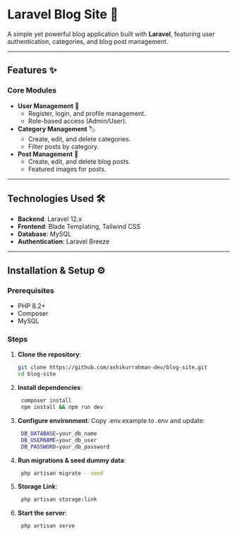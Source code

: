 # Laravel Blog Site 📝

A simple yet powerful blog application built with **Laravel**, featuring user authentication, categories, and blog post management.

---

## Features ✨

### Core Modules
- **User Management** 🔐  
  - Register, login, and profile management.  
  - Role-based access (Admin/User).  
- **Category Management** 🏷️  
  - Create, edit, and delete categories.  
  - Filter posts by category.  
- **Post Management** 📄  
  - Create, edit, and delete blog posts.  
  - Featured images for posts.  

---

## Technologies Used 🛠️
- **Backend**: Laravel 12.x  
- **Frontend**: Blade Templating, Tailwind CSS  
- **Database**: MySQL  
- **Authentication**: Laravel Breeze 

---

## Installation & Setup ⚙️

### Prerequisites
- PHP 8.2+  
- Composer  
- MySQL  

### Steps
1. **Clone the repository**:
   ```bash
   git clone https://github.com/ashikurrahman-dev/blog-site.git
   cd blog-site
2. **Install dependencies**:
   ```bash
    composer install
    npm install && npm run dev
3. **Configure environment**:
   Copy .env.example to .env and update:
   ```bash
    DB_DATABASE=your_db_name
    DB_USERNAME=your_db_user
    DB_PASSWORD=your_db_password
4. **Run migrations & seed dummy data**:
   ```bash
    php artisan migrate --seed
5. **Storage Link**:
   ```bash
    php artisan storage:link
6. **Start the server**:
   ```bash
    php artisan serve
